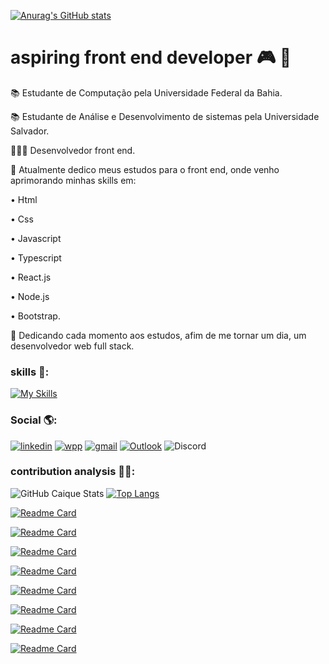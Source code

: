 [![Anurag's GitHub stats](https://github-readme-stats.vercel.app/api?username=anuraghazra)](https://github.com/anuraghazra/github-readme-stats)


# aspiring front end developer 🎮 🚀 
📚  Estudante de Computação pela Universidade Federal da Bahia.


📚  Estudante de Análise e Desenvolvimento de sistemas pela Universidade Salvador.


👨🏽‍💻  Desenvolvedor front end.


🔭  Atualmente dedico meus estudos para o front end, onde venho aprimorando minhas 
    skills em:

•  Html

•  Css

•  Javascript

•  Typescript

•  React.js

•  Node.js 

•  Bootstrap.

🎯  Dedicando cada momento aos estudos, afim de me tornar um dia, um desenvolvedor web full stack.

### skills 🧩:
[![My Skills](https://skillicons.dev/icons?i=js,html,css,react,express,bootstrap,vue,webpack,python,nodejs,jest,linux,netlify,postman)](https://skillicons.dev)




###     Social 🌎:
[![linkedin](https://img.shields.io/badge/LinkedIn-0077B5?style=for-the-badge&logo=linkedin&logoColor=white)](https://www.linkedin.com/in/caique-menezes-491930214/)
[![wpp](https://img.shields.io/badge/WhatsApp-25D366?style=for-the-badge&logo=whatsapp&logoColor=white)](https://wa.me/5571988372142)
[![gmail](https://img.shields.io/badge/Gmail-D14836?style=for-the-badge&logo=gmail&logoColor=white)](mailto:caiqueznk@gmail.com)
[![Outlook](https://img.shields.io/badge/Microsoft_Outlook-0078D4?style=for-the-badge&logo=microsoft-outlook&logoColor=white)](mailto:caiquemenezes1@outlook.com)
![Discord](https://img.shields.io/badge/Discord-%235865F2.svg?style=for-the-badge&logo=discord&logoColor=white)

### contribution analysis 👨‍💻:
![GitHub Caique Stats](https://github-readme-stats.vercel.app/api?username=caiquedevjs&theme=gruvbox)   [![Top Langs](https://github-readme-stats.vercel.app/api/top-langs/?username=caiquedevjs&layout=donut-vertical&theme=gruvbox)](https://github.com/anuraghazra/github-readme-stats)




[![Readme Card](https://github-readme-stats.vercel.app/api/pin/?username=caiquedevjs&theme=gruvbox&repo=API-Rest-Livros
)](https://github.com/caiquedevjs/API-Rest-Livros.git)

[![Readme Card](https://github-readme-stats.vercel.app/api/pin/?username=caiquedevjs&theme=gruvbox&repo=javascript-basic-studies
)](https://github.com/caiquedevjs/javascript-basic-studies.git)

[![Readme Card](https://github-readme-stats.vercel.app/api/pin/?username=caiquedevjs&theme=gruvbox&repo=Form-validation
)](https://github.com/caiquedevjs/Form-validation.git)

[![Readme Card](https://github-readme-stats.vercel.app/api/pin/?username=caiquedevjs&theme=gruvbox&repo=Python-exercise-files
)](https://github.com/caiquedevjs/Python-exercise-files.git)

[![Readme Card](https://github-readme-stats.vercel.app/api/pin/?username=caiquedevjs&theme=gruvbox&repo=display-time-motivational
)](https://github.com/caiquedevjs/display-time-motivational.git)

[![Readme Card](https://github-readme-stats.vercel.app/api/pin/?username=caiquedevjs&theme=gruvbox&repo=Dark-Ligth-Theme-Form
)](https://github.com/caiquedevjs/Dark-Ligth-Theme-Form.git)

[![Readme Card](https://github-readme-stats.vercel.app/api/pin/?username=caiquedevjs&theme=gruvbox&repo=sistema-cadastros-usuarios-eventos
)](https://github.com/caiquedevjs/sistema-cadastros-usuarios-eventos.git)

[![Readme Card](https://github-readme-stats.vercel.app/api/pin/?username=caiquedevjs&theme=gruvbox&repo=sistema-simula-o-fila-pacientes-prioridades
)](https://github.com/caiquedevjs/sistema-simula-o-fila-pacientes-prioridades.git)





